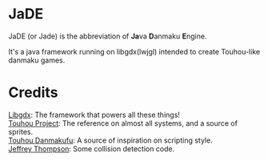 # JaDE
JaDE (or Jade) is the abbreviation of **Ja**va **D**anmaku **E**ngine.

It's a java framework running on libgdx(lwjgl) intended to create Touhou-like danmaku games.

# Credits
[Libgdx](https://github.com/libgdx/libgdx): The framework that powers all these things!  
[Touhou Project](https://en.touhouwiki.net/wiki/Touhou_Project): The reference on almost all systems, and a source of sprites.  
[Touhou Danmakufu](https://en.touhouwiki.net/wiki/Touhou_Danmakufu): A source of inspiration on scripting style.  
[Jeffrey Thompson](https://github.com/jeffThompson/CollisionDetection): Some collision detection code.  
